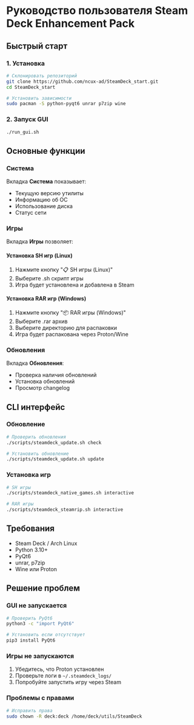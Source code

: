 # Руководство пользователя Steam Deck Enhancement Pack

## Быстрый старт

### 1. Установка

```bash
# Склонировать репозиторий
git clone https://github.com/ncux-ad/SteamDeck_start.git
cd SteamDeck_start

# Установить зависимости
sudo pacman -S python-pyqt6 unrar p7zip wine
```

### 2. Запуск GUI

```bash
./run_gui.sh
```

## Основные функции

### Система

Вкладка **Система** показывает:
- Текущую версию утилиты
- Информацию об ОС
- Использование диска
- Статус сети

### Игры

Вкладка **Игры** позволяет:

#### Установка SH игр (Linux)
1. Нажмите кнопку "📋 SH игры (Linux)"
2. Выберите .sh скрипт игры
3. Игра будет установлена и добавлена в Steam

#### Установка RAR игр (Windows)
1. Нажмите кнопку "📦 RAR игры (Windows)"
2. Выберите .rar архив
3. Выберите директорию для распаковки
4. Игра будет распакована через Proton/Wine

### Обновления

Вкладка **Обновления**:
- Проверка наличия обновлений
- Установка обновлений
- Просмотр changelog

## CLI интерфейс

### Обновление

```bash
# Проверить обновления
./scripts/steamdeck_update.sh check

# Установить обновление
./scripts/steamdeck_update.sh update
```

### Установка игр

```bash
# SH игры
./scripts/steamdeck_native_games.sh interactive

# RAR игры
./scripts/steamdeck_steamrip.sh interactive
```

## Требования

- Steam Deck / Arch Linux
- Python 3.10+
- PyQt6
- unrar, p7zip
- Wine или Proton

## Решение проблем

### GUI не запускается

```bash
# Проверить PyQt6
python3 -c "import PyQt6"

# Установить если отсутствует
pip3 install PyQt6
```

### Игры не запускаются

1. Убедитесь, что Proton установлен
2. Проверьте логи в `~/.steamdeck_logs/`
3. Попробуйте запустить игру через Steam

### Проблемы с правами

```bash
# Исправить права
sudo chown -R deck:deck /home/deck/utils/SteamDeck
```
